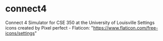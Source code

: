 # connect4
Connect 4 Simulator for CSE 350 at the University of Louisville
Settings icons created by Pixel perfect - Flaticon: "https://www.flaticon.com/free-icons/settings"